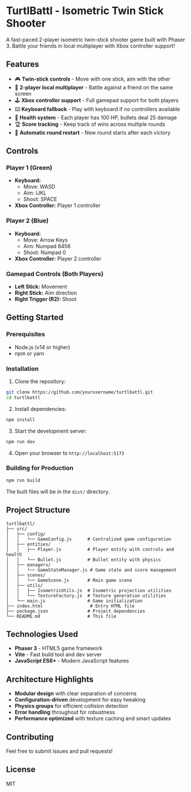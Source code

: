 # TurtlBattl - Isometric Twin Stick Shooter

A fast-paced 2-player isometric twin-stick shooter game built with Phaser 3. Battle your friends in local multiplayer with Xbox controller support!

## Features

- 🎮 **Twin-stick controls** - Move with one stick, aim with the other
- 🎯 **2-player local multiplayer** - Battle against a friend on the same screen
- 🕹️ **Xbox controller support** - Full gamepad support for both players
- ⌨️ **Keyboard fallback** - Play with keyboard if no controllers available
- 💚 **Health system** - Each player has 100 HP, bullets deal 25 damage
- 🏆 **Score tracking** - Keep track of wins across multiple rounds
- 🔄 **Automatic round restart** - New round starts after each victory

## Controls

### Player 1 (Green)
- **Keyboard:**
  - Move: WASD
  - Aim: IJKL
  - Shoot: SPACE
- **Xbox Controller:** Player 1 controller

### Player 2 (Blue)
- **Keyboard:**
  - Move: Arrow Keys
  - Aim: Numpad 8456
  - Shoot: Numpad 0
- **Xbox Controller:** Player 2 controller

### Gamepad Controls (Both Players)
- **Left Stick:** Movement
- **Right Stick:** Aim direction
- **Right Trigger (R2):** Shoot

## Getting Started

### Prerequisites
- Node.js (v14 or higher)
- npm or yarn

### Installation

1. Clone the repository:
```bash
git clone https://github.com/yourusername/turtlbattl.git
cd turtlbattl
```

2. Install dependencies:
```bash
npm install
```

3. Start the development server:
```bash
npm run dev
```

4. Open your browser to `http://localhost:5173`

### Building for Production

```bash
npm run build
```

The built files will be in the `dist/` directory.

## Project Structure

```
turtlbattl/
├── src/
│   ├── config/
│   │   └── GameConfig.js      # Centralized game configuration
│   ├── entities/
│   │   ├── Player.js          # Player entity with controls and health
│   │   └── Bullet.js          # Bullet entity with physics
│   ├── managers/
│   │   └── GameStateManager.js # Game state and score management
│   ├── scenes/
│   │   └── GameScene.js       # Main game scene
│   ├── utils/
│   │   ├── IsometricUtils.js  # Isometric projection utilities
│   │   └── TextureFactory.js  # Texture generation utilities
│   └── main.js                # Game initialization
├── index.html                  # Entry HTML file
├── package.json               # Project dependencies
└── README.md                  # This file
```

## Technologies Used

- **Phaser 3** - HTML5 game framework
- **Vite** - Fast build tool and dev server
- **JavaScript ES6+** - Modern JavaScript features

## Architecture Highlights

- **Modular design** with clear separation of concerns
- **Configuration-driven** development for easy tweaking
- **Physics groups** for efficient collision detection
- **Error handling** throughout for robustness
- **Performance optimized** with texture caching and smart updates

## Contributing

Feel free to submit issues and pull requests!

## License

MIT